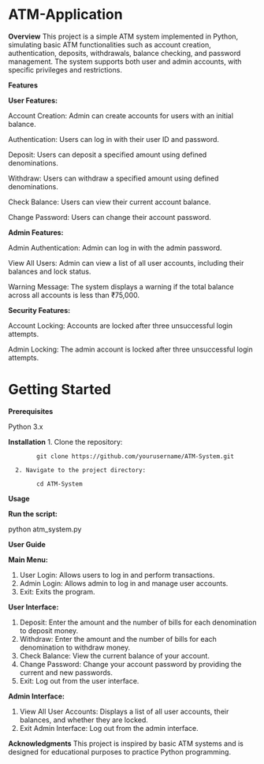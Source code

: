 # ATM-Application
**Overview**
This project is a simple ATM system implemented in Python, simulating basic ATM functionalities such as account creation, authentication, deposits, withdrawals, balance checking, and password management. The system supports both user and admin accounts, with specific privileges and restrictions.

**Features**

**User Features:**

Account Creation: Admin can create accounts for users with an initial balance.

Authentication: Users can log in with their user ID and password.

Deposit: Users can deposit a specified amount using defined denominations.

Withdraw: Users can withdraw a specified amount using defined denominations.

Check Balance: Users can view their current account balance.

Change Password: Users can change their account password.

**Admin Features:**

Admin Authentication: Admin can log in with the admin password.

View All Users: Admin can view a list of all user accounts, including their balances and lock status.

Warning Message: The system displays a warning if the total balance across all accounts is less than ₹75,000.

**Security Features:**

Account Locking: Accounts are locked after three unsuccessful login attempts.

Admin Locking: The admin account is locked after three unsuccessful login attempts.

# Getting Started

**Prerequisites**

Python 3.x

**Installation**
      1. Clone the repository:
      
            git clone https://github.com/yourusername/ATM-System.git
            
      2. Navigate to the project directory:
      
            cd ATM-System
            
**Usage**

**Run the script:**

python atm_system.py

**User Guide**

**Main Menu:**

1. User Login: Allows users to log in and perform transactions.
2. Admin Login: Allows admin to log in and manage user accounts.
3. Exit: Exits the program.
   
**User Interface:**

1. Deposit: Enter the amount and the number of bills for each denomination to deposit money.
2. Withdraw: Enter the amount and the number of bills for each denomination to withdraw money.
3. Check Balance: View the current balance of your account.
4. Change Password: Change your account password by providing the current and new passwords.
5. Exit: Log out from the user interface.
   
**Admin Interface:**

1. View All User Accounts: Displays a list of all user accounts, their balances, and whether they are locked.
2. Exit Admin Interface: Log out from the admin interface.
   
**Acknowledgments**
This project is inspired by basic ATM systems and is designed for educational purposes to practice Python programming.
